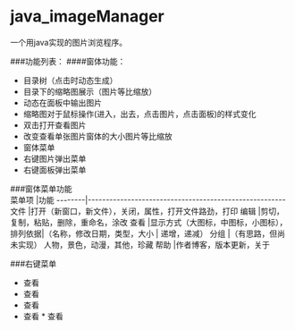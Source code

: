 # java_imageManager
一个用java实现的图片浏览程序。

###功能列表：
####窗体功能：
* 目录树（点击时动态生成）  
* 目录下的缩略图展示（图片等比缩放）  
* 动态在面板中输出图片  
* 缩略图对于鼠标操作(进入，出去，点击图片，点击面板)的样式变化  
* 双击打开查看图片  
* 改变查看单张图片窗体的大小图片等比缩放  
* 窗体菜单  
* 右键图片弹出菜单  
* 右键面板弹出菜单  


###窗体菜单功能	  
 菜单项 |功能
--------|-------------------------------------------------------
  文件	|打开（新窗口，新文件），关闭，属性，打开文件路劲，打印
  编辑	|剪切，复制，粘贴，删除，重命名，涂改
  查看	|显示方式（大图标，中图标，小图标），
  排列依据|（名称，修改日期，类型，大小 | 递增，递减）
  分组  |（有思路，但尚未实现）	人物，景色，动漫，其他，珍藏
  帮助	|作者博客，版本更新，关于

###右键菜单
*  查看  
*  查看  
*  查看  
*  查看  *  查看  
